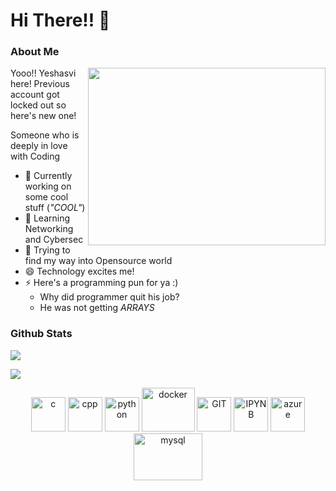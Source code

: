 # Hi There!! 👋

<!--
**yanonymous/yanonymous** is a ✨ _special_ ✨ repository because its `README.md` (this file) appears on your GitHub profile.

Here are some ideas to get you started:

- 🔭 I’m currently working on ...
- 🌱 I’m currently learning ...
- 👯 I’m looking to collaborate on ...
- 🤔 I’m looking for help with ...
- 💬 Ask me about ...
- 📫 How to reach me: ...
- 😄 Pronouns: ...
- ⚡ Fun fact: ...
-->

### About Me

<img align="right" width="380" height="284" src="https://user-images.githubusercontent.com/31380824/120925945-81fd9200-c6f8-11eb-9767-ba8d947512b5.jpg">

Yooo!! Yeshasvi here! Previous account got locked out so here's new one!

Someone who is deeply in love with Coding

  * 🔭 Currently working on some cool stuff (_"COOL"_)
  * 🌱 Learning Networking and Cybersec 
  * 💬 Trying to find my way into Opensource world
  * 😄 Technology excites me!
  * ⚡ Here's a programming pun for ya :)
      * Why did programmer quit his job?
      * He was not getting _ARRAYS_

### Github Stats

![](https://github-readme-stats.vercel.app/api?username=yanonymous&theme=dark&show_icons=true)

![](https://github-readme-stats.vercel.app/api/top-langs/?username=yanonymous&theme=dark&layout=compact)

<p align="center">
      <img src="c.svg" alt="c" width="55" height="55"/>
      <img src="cpp.svg" alt="cpp" width="55" height="55">
      <img src="https://www.vectorlogo.zone/logos/python/python-icon.svg" alt="python" width="55" height="55"/>
      <img src="https://www.vectorlogo.zone/logos/docker/docker-icon.svg" alt="docker" width="85" height="70"/> 
      <img src="https://www.vectorlogo.zone/logos/git-scm/git-scm-icon.svg" alt="GIT" width="55" height="55"/> 
      <img src="https://www.vectorlogo.zone/logos/jupyter/jupyter-icon.svg" alt="IPYNB" width="55" height="55"/> 
      <img src="https://www.vectorlogo.zone/logos/microsoft_azure/microsoft_azure-icon.svg" alt="azure" width="55" height="55"/> 
      <img src="https://www.vectorlogo.zone/logos/mysql/mysql-ar21.svg" alt="mysql" width="110" height="75"/> 
</p>

